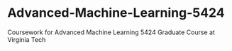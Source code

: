 # Advanced-Machine-Learning-5424
Coursework for Advanced Machine Learning 5424 Graduate Course at Virginia Tech 
